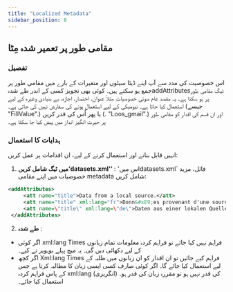```yaml
---
title: "Localized Metadata"
sidebar_position: 8
---
```

## مقامی طور پر تعمیر شدہ مِٹا

### تفصیل
اس خصوصیت کی مدد سے آپ اپنے ڈیٹا سیٹوں اور متغیرات کے بارے میں مقامی طور پر جمع ہو سکتے ہیں۔ کوئی بھی تجویز کسی کے اندر طے شدہaddAttributesٹیگ مقامی طور پر ہو سکتا ہے۔ یہ مقصد عام صوتی خصوصیات مثلاً عنوان، اختصار، اجازہ، بے بنیادی وغیرہ کے لیے استعمال کیا جاتا ہے۔ نیومیکی کے لیے استعمال ہونے کی سفارش نہیں کی جاتی ہے۔ (جیسے "FillValue".) یا پھر اُس کی قدر کریں (. "Loos_gmail".) اور ان قسم کی اقدار کو مقامی طور پر حیرت انگیز انداز میں پیش کیا جا سکتا ہے۔

### ہدایات کا استعمال
انہیں قابل بنانے اور استعمال کرنے کے لیے، ان اقدامات پر عمل کریں:

1.  **میں ٹیگ شامل کریں‘datasets.xml‘‘** :
'اس میںdatasets.xml` فائل، مزید خصوصیات میں اپنے مقامی metadata شامل کریں:
   ```xml
   <addAttributes>
        <att name="title">Data from a local source.</att>
        <att name="title" xml:lang="fr">Donn&#xE9;es provenant d'une source locale.</att>
        <att name=\"title\" xml:lang=\"de\">Daten aus einer lokalen Quelle.</att>
    </addAttributes>
   ```

2.  **طے شدہ** :
   - اگر کوئی xml:lang Times فراہم نہیں کیا جائے تو فراہم کردہ معلومات تمام زبانوں کے لیے دکھائی دیں گی۔ یہ میچ پہلے بوہویر نے کیے۔
   - اگر کچھ Xml:lang Times فراہم کیے جائیں تو ان اقدار کو ان زبانوں میں طلبہ کے لیے استعمال کیا جائے گا۔ اگر کوئی صارف کسی ایسی زبان کا مطالبہ کرتا ہے جس کے پاس فراہم کردہ xml:lang کی قدر نہیں ہو تو مقررہ زبان کی قدر ہو۔ (انگریزی) استعمال کیا جائے۔
